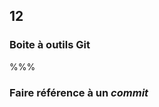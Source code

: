 <!-- .slide: data-background-image="images/logo-git.png" data-background-size="600px" class="chapter" -->
## 12
### Boite à outils Git


%%%


<!-- .slide: data-background-image="images/logo-git.png" data-background-size="600px" class="slide" -->
### Faire référence à un *commit*